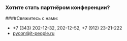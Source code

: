 ### Хотите стать партнёром конференции? 

####Свяжитесь с нами:
* +7 (343) 202-12-32, 202-12-52, +7 (912) 23-21-222
* [pycon@it-people.ru](pycon@it-people.ru)
